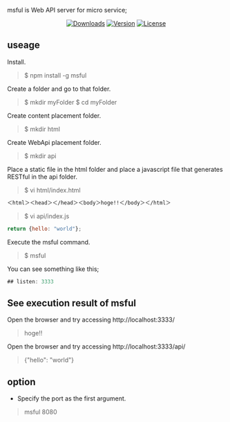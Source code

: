 msful is Web API server for micro service;

<p align="center">
  <a href="https://www.npmjs.com/package/msful"><img src="https://img.shields.io/npm/dt/msful.svg" alt="Downloads"></a>
  <a href="https://www.npmjs.com/package/msful"><img src="https://img.shields.io/npm/v/msful.svg" alt="Version"></a>
  <a href="https://www.npmjs.com/package/msful"><img src="https://img.shields.io/npm/l/msful.svg" alt="License"></a>
</p>

## useage

Install.

> $ npm install -g msful


Create a folder and go to that folder.

> $ mkdir myFolder
> $ cd myFolder

Create content placement folder.

> $ mkdir html

Create WebApi placement folder.

> $ mkdir api

Place a static file in the html folder and place a javascript file that generates RESTful in the api folder.

> $ vi html/index.html
```html
＜html＞＜head＞＜/head＞＜body＞hoge!!＜/body＞＜/html＞
```

> $ vi api/index.js
```javascript
return {hello: "world"};
```

Execute the msful command.

> $ msful

You can see something like this;

```javascript
## listen: 3333
```

## See execution result of msful

Open the browser and try accessing http://localhost:3333/
> hoge!!

Open the browser and try accessing http://localhost:3333/api/
> {"hello": "world"}


## option

- Specify the port as the first argument.
> msful 8080

